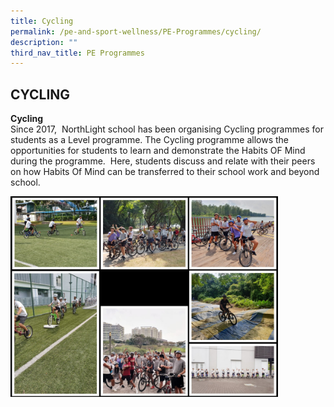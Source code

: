 ```yaml
---
title: Cycling
permalink: /pe-and-sport-wellness/PE-Programmes/cycling/
description: ""
third_nav_title: PE Programmes
---
```

## CYCLING

**Cycling** <br>
Since 2017,  NorthLight school has been organising Cycling programmes for students as a Level programme. The Cycling programme allows the opportunities for students to learn and demonstrate the Habits OF Mind during the programme.  Here, students discuss and relate with their peers on how Habits Of Mind can be transferred to their school work and beyond school.

<img src="/images/cycling.jpg" style="width:85%">